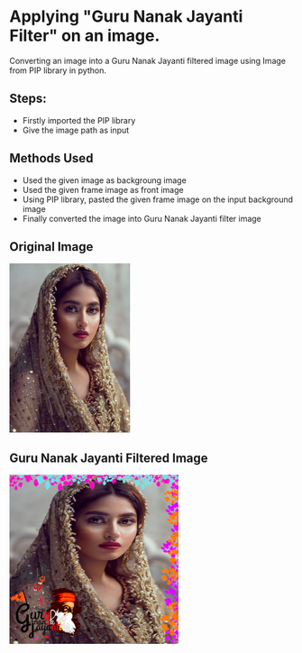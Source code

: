 # Applying "Guru Nanak Jayanti Filter" on an image.

Converting an image into a Guru Nanak Jayanti  filtered image using Image from PIP library in python.

## Steps:
* Firstly imported the PIP library 
* Give the image path as input

## Methods Used
* Used the given image as backgroung image
* Used the given frame image as front image
* Using PIP library, pasted the given frame image on the input background image 
* Finally converted the image into Guru Nanak Jayanti  filter image


## Original Image
<img src="Images/Image.jpg" height="300px">

## Guru Nanak Jayanti  Filtered Image
<img src="Images/Guru Nanak Jayanti Filtered Image.png" height="300px">
